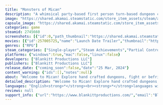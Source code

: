 ```yaml
---
title: "Monsters of Mican"
description: "A whimsical party-based first person turn-based dungeon crawler RPG. Discover the origin of Monsters in Mican as you explore unique handcrafted dungeons, battle hundreds of diverse monsters, learn dozens of spells, and find tons of secrets and loot!"
image: "https://shared.akamai.steamstatic.com/store_item_assets/steam/apps/2745660/header.jpg?t=1719510885"
capsule_image: "https://shared.akamai.steamstatic.com/store_item_assets/steam/apps/2745660/capsule_231x87.jpg?t=1719510885"
categories: game
steamid: 2745660
screenshots: [{"id":0,"path_thumbnail":"https://shared.akamai.steamstatic.com/store_item_assets/steam/apps/2745660/ss_20f281dd74af7a66d5f1a23bdcfd842c9a66c01c.600x338.jpg?t=1719510885","path_full":"https://shared.akamai.steamstatic.com/store_item_assets/steam/apps/2745660/ss_20f281dd74af7a66d5f1a23bdcfd842c9a66c01c.1920x1080.jpg?t=1719510885"},{"id":1,"path_thumbnail":"https://shared.akamai.steamstatic.com/store_item_assets/steam/apps/2745660/ss_b9b36f68ef23d191bda7b7fb610ba0842e0bdea5.600x338.jpg?t=1719510885","path_full":"https://shared.akamai.steamstatic.com/store_item_assets/steam/apps/2745660/ss_b9b36f68ef23d191bda7b7fb610ba0842e0bdea5.1920x1080.jpg?t=1719510885"},{"id":2,"path_thumbnail":"https://shared.akamai.steamstatic.com/store_item_assets/steam/apps/2745660/ss_2c3e81dca273cd5facc9c831a8852d805b58fc78.600x338.jpg?t=1719510885","path_full":"https://shared.akamai.steamstatic.com/store_item_assets/steam/apps/2745660/ss_2c3e81dca273cd5facc9c831a8852d805b58fc78.1920x1080.jpg?t=1719510885"},{"id":3,"path_thumbnail":"https://shared.akamai.steamstatic.com/store_item_assets/steam/apps/2745660/ss_bcfefb50066eee162eb3e9f35ff133cacea5ff98.600x338.jpg?t=1719510885","path_full":"https://shared.akamai.steamstatic.com/store_item_assets/steam/apps/2745660/ss_bcfefb50066eee162eb3e9f35ff133cacea5ff98.1920x1080.jpg?t=1719510885"},{"id":4,"path_thumbnail":"https://shared.akamai.steamstatic.com/store_item_assets/steam/apps/2745660/ss_871f722dacea9ca67864ed40c861fb7c1e98f922.600x338.jpg?t=1719510885","path_full":"https://shared.akamai.steamstatic.com/store_item_assets/steam/apps/2745660/ss_871f722dacea9ca67864ed40c861fb7c1e98f922.1920x1080.jpg?t=1719510885"},{"id":5,"path_thumbnail":"https://shared.akamai.steamstatic.com/store_item_assets/steam/apps/2745660/ss_72ca67e95a6267c7aebcbbec1be83918c71ed332.600x338.jpg?t=1719510885","path_full":"https://shared.akamai.steamstatic.com/store_item_assets/steam/apps/2745660/ss_72ca67e95a6267c7aebcbbec1be83918c71ed332.1920x1080.jpg?t=1719510885"},{"id":6,"path_thumbnail":"https://shared.akamai.steamstatic.com/store_item_assets/steam/apps/2745660/ss_70177cfccabfb9d94670c7f65da495a929278e6b.600x338.jpg?t=1719510885","path_full":"https://shared.akamai.steamstatic.com/store_item_assets/steam/apps/2745660/ss_70177cfccabfb9d94670c7f65da495a929278e6b.1920x1080.jpg?t=1719510885"},{"id":7,"path_thumbnail":"https://shared.akamai.steamstatic.com/store_item_assets/steam/apps/2745660/ss_a567f9b31468e84c36b9cf9fc847969dbb713247.600x338.jpg?t=1719510885","path_full":"https://shared.akamai.steamstatic.com/store_item_assets/steam/apps/2745660/ss_a567f9b31468e84c36b9cf9fc847969dbb713247.1920x1080.jpg?t=1719510885"},{"id":8,"path_thumbnail":"https://shared.akamai.steamstatic.com/store_item_assets/steam/apps/2745660/ss_c0f6dbf24d7ae427f0ecbbbf5be1276063d0dcde.600x338.jpg?t=1719510885","path_full":"https://shared.akamai.steamstatic.com/store_item_assets/steam/apps/2745660/ss_c0f6dbf24d7ae427f0ecbbbf5be1276063d0dcde.1920x1080.jpg?t=1719510885"},{"id":9,"path_thumbnail":"https://shared.akamai.steamstatic.com/store_item_assets/steam/apps/2745660/ss_561afa39cf9becb52cf275141d1c76e4adbf2b89.600x338.jpg?t=1719510885","path_full":"https://shared.akamai.steamstatic.com/store_item_assets/steam/apps/2745660/ss_561afa39cf9becb52cf275141d1c76e4adbf2b89.1920x1080.jpg?t=1719510885"},{"id":10,"path_thumbnail":"https://shared.akamai.steamstatic.com/store_item_assets/steam/apps/2745660/ss_a41a66d8651bf5553f8a4912d8360ee06419e742.600x338.jpg?t=1719510885","path_full":"https://shared.akamai.steamstatic.com/store_item_assets/steam/apps/2745660/ss_a41a66d8651bf5553f8a4912d8360ee06419e742.1920x1080.jpg?t=1719510885"},{"id":11,"path_thumbnail":"https://shared.akamai.steamstatic.com/store_item_assets/steam/apps/2745660/ss_bc130eb9ea30f4bfaf5ee22f94e0cb81e812ad6f.600x338.jpg?t=1719510885","path_full":"https://shared.akamai.steamstatic.com/store_item_assets/steam/apps/2745660/ss_bc130eb9ea30f4bfaf5ee22f94e0cb81e812ad6f.1920x1080.jpg?t=1719510885"},{"id":12,"path_thumbnail":"https://shared.akamai.steamstatic.com/store_item_assets/steam/apps/2745660/ss_3f164d9fc8270ef73182d9910c435a3d2227caf6.600x338.jpg?t=1719510885","path_full":"https://shared.akamai.steamstatic.com/store_item_assets/steam/apps/2745660/ss_3f164d9fc8270ef73182d9910c435a3d2227caf6.1920x1080.jpg?t=1719510885"},{"id":13,"path_thumbnail":"https://shared.akamai.steamstatic.com/store_item_assets/steam/apps/2745660/ss_02f58a981abb192f7d867a228d28e8fd07a68c64.600x338.jpg?t=1719510885","path_full":"https://shared.akamai.steamstatic.com/store_item_assets/steam/apps/2745660/ss_02f58a981abb192f7d867a228d28e8fd07a68c64.1920x1080.jpg?t=1719510885"},{"id":14,"path_thumbnail":"https://shared.akamai.steamstatic.com/store_item_assets/steam/apps/2745660/ss_3a2a8ad332d67e377143ff75d4f6b0cbecb406ca.600x338.jpg?t=1719510885","path_full":"https://shared.akamai.steamstatic.com/store_item_assets/steam/apps/2745660/ss_3a2a8ad332d67e377143ff75d4f6b0cbecb406ca.1920x1080.jpg?t=1719510885"},{"id":15,"path_thumbnail":"https://shared.akamai.steamstatic.com/store_item_assets/steam/apps/2745660/ss_5cf36b0e1f4a90775d435a3e4e3813436ab608f4.600x338.jpg?t=1719510885","path_full":"https://shared.akamai.steamstatic.com/store_item_assets/steam/apps/2745660/ss_5cf36b0e1f4a90775d435a3e4e3813436ab608f4.1920x1080.jpg?t=1719510885"},{"id":16,"path_thumbnail":"https://shared.akamai.steamstatic.com/store_item_assets/steam/apps/2745660/ss_fa605644bb1f6c7dbe3740f49ad4eaeed307fd57.600x338.jpg?t=1719510885","path_full":"https://shared.akamai.steamstatic.com/store_item_assets/steam/apps/2745660/ss_fa605644bb1f6c7dbe3740f49ad4eaeed307fd57.1920x1080.jpg?t=1719510885"},{"id":17,"path_thumbnail":"https://shared.akamai.steamstatic.com/store_item_assets/steam/apps/2745660/ss_7df5519efaf565a5c9baf1afdb75f675a6047c01.600x338.jpg?t=1719510885","path_full":"https://shared.akamai.steamstatic.com/store_item_assets/steam/apps/2745660/ss_7df5519efaf565a5c9baf1afdb75f675a6047c01.1920x1080.jpg?t=1719510885"}]
movies: [{"id":257005725,"name":"Launch Date Trailer","thumbnail":"https://shared.akamai.steamstatic.com/store_item_assets/steam/apps/257005725/movie.293x165.jpg?t=1714787496","webm":{"480":"http://video.akamai.steamstatic.com/store_trailers/257005725/movie480_vp9.webm?t=1714787496","max":"http://video.akamai.steamstatic.com/store_trailers/257005725/movie_max_vp9.webm?t=1714787496"},"mp4":{"480":"http://video.akamai.steamstatic.com/store_trailers/257005725/movie480.mp4?t=1714787496","max":"http://video.akamai.steamstatic.com/store_trailers/257005725/movie_max.mp4?t=1714787496"},"highlight":true}]
genres: ["RPG"]
steam_categories: ["Single-player","Steam Achievements","Partial Controller Support","Family Sharing"]
platforms: {"windows":true,"mac":false,"linux":false}
developers: ["Blankitt Productions LLC"]
publishers: ["Blankitt Productions LLC"]
release_date: {"coming_soon":false,"date":"25 Mar, 2024"}
content_warning: {"ids":[],"notes":null}
about: "Welcome to Mican! Explore hand crafted dungeons, fight or befriend tons of zany monsters, and discover the ancient truth behind the origin of monsters!<br><br>Monsters of Mican is a first person, party based dungeon crawler RPG, often known as a Blobber. The game was heavily inspired by classic PC RPGs such as Might and Magic and Wizardry, with plenty of modern flair and heaps of QOL features.<br><br>Features include:<br><br><ul class=\"bb_ul\"><li>Hundreds of unique, whimsical, and sometimes terrifying monsters<br></li><li>Dozens of unique monster traits that drastically change what monsters are capable of in battle<br></li><li>A highly robust character creator with 14 character classes to choose from<br></li><li>Hundreds of abilities/spells, including one unique ability exclusive to each class<br></li><li>Dozens of passive skills, each with 5 possible rank upgrades<br></li><li>Over 10 large, hand-crafted dungeons<br></li><li>Hand crafted NPCs with unique personalities and stories<br></li><li>Boss fights with wildly different mechanics<br></li><li>Randomly generated loot (and unique named artifacts) with tons of different enchantments and abilities<br></li><li>Monster Buddies, a system that allows you to befriend monsters and then visit or summon them to fight for you<br></li><li>6 post-game challenge dungeons with specific themed rules and conditions<br></li><li>Monster Rush Challenge: fight every monster in the game, sequentially.<br></li><li>Boss Rush Challenge: fight every boss in the game... ALL AT ONCE!<br></li><li>An original soundtrack featuring over 20 unique compositions made in the style of classic 90s CRPGs<br></li><li>A robust list of difficulty options and video settings<br></li><li>An in-game cheat vendor that will trade you powerful wands for various cheat codes<br></li><li>Full gamepad controls </li></ul><br>The game takes place on Mican, a world turned upside down long ago by an event called &quot;The Amalgam Anomaly&quot; which birthed hundreds if not thousands of different types of monsters, creatures, half-breed amalgams and other nightmares into the world. The game has you venturing into a mountain at the heart of Spiny Island to discover what the monsters in the caves are up to... and discovering other mysterious secrets about the world in the process."
detailed_description: "Welcome to Mican! Explore hand crafted dungeons, fight or befriend tons of zany monsters, and discover the ancient truth behind the origin of monsters!<br><br>Monsters of Mican is a first person, party based dungeon crawler RPG, often known as a Blobber. The game was heavily inspired by classic PC RPGs such as Might and Magic and Wizardry, with plenty of modern flair and heaps of QOL features.<br><br>Features include:<br><br><ul class=\"bb_ul\"><li>Hundreds of unique, whimsical, and sometimes terrifying monsters<br></li><li>Dozens of unique monster traits that drastically change what monsters are capable of in battle<br></li><li>A highly robust character creator with 14 character classes to choose from<br></li><li>Hundreds of abilities/spells, including one unique ability exclusive to each class<br></li><li>Dozens of passive skills, each with 5 possible rank upgrades<br></li><li>Over 10 large, hand-crafted dungeons<br></li><li>Hand crafted NPCs with unique personalities and stories<br></li><li>Boss fights with wildly different mechanics<br></li><li>Randomly generated loot (and unique named artifacts) with tons of different enchantments and abilities<br></li><li>Monster Buddies, a system that allows you to befriend monsters and then visit or summon them to fight for you<br></li><li>6 post-game challenge dungeons with specific themed rules and conditions<br></li><li>Monster Rush Challenge: fight every monster in the game, sequentially.<br></li><li>Boss Rush Challenge: fight every boss in the game... ALL AT ONCE!<br></li><li>An original soundtrack featuring over 20 unique compositions made in the style of classic 90s CRPGs<br></li><li>A robust list of difficulty options and video settings<br></li><li>An in-game cheat vendor that will trade you powerful wands for various cheat codes<br></li><li>Full gamepad controls </li></ul><br>The game takes place on Mican, a world turned upside down long ago by an event called &quot;The Amalgam Anomaly&quot; which birthed hundreds if not thousands of different types of monsters, creatures, half-breed amalgams and other nightmares into the world. The game has you venturing into a mountain at the heart of Spiny Island to discover what the monsters in the caves are up to... and discovering other mysterious secrets about the world in the process."
languages: "English<strong>*</strong><br><strong>*</strong>languages with full audio support"
reviews: null
support_info: {"url":"https://www.blankittproductions.com/","email":"Blankittproductionsllc@gmail.com"}
---
```


